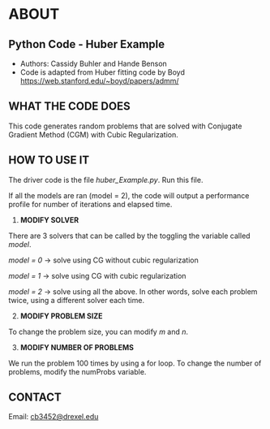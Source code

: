 
# ABOUT
## Python Code - Huber Example

- Authors: Cassidy Buhler and Hande Benson
- Code is adapted from Huber fitting code by Boyd https://web.stanford.edu/~boyd/papers/admm/

## WHAT THE CODE DOES 

This code generates random problems that are solved with Conjugate Gradient Method (CGM) with Cubic Regularization.

## HOW TO USE IT

The driver code is the file *huber_Example.py*. Run this file. 

If all the models are ran (model = 2), the code will output a performance profile for number of iterations and elapsed time. 

1. **MODIFY SOLVER**

There are 3 solvers that can be called by the toggling the variable called *model*. 

*model = 0* -> solve using CG without cubic regularization 

*model = 1* -> solve using CG with cubic regularization 

*model = 2* -> solve using all the above. In other words, solve each problem twice, using a different solver each time. 

2. **MODIFY PROBLEM SIZE**

To change the problem size, you can modify *m* and *n*. 

3. **MODIFY NUMBER OF PROBLEMS**

We run the problem 100 times by using a for loop. To change the number of problems, modify the numProbs variable. 


## CONTACT 

Email: cb3452@drexel.edu 
